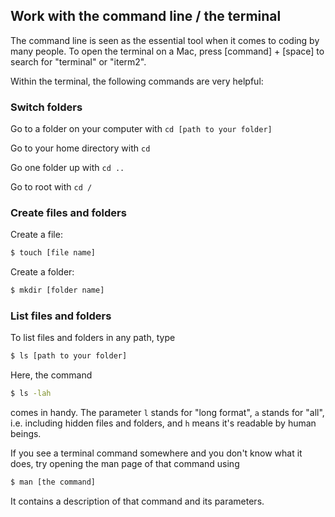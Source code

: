 ## Work with the command line / the terminal

The command line is seen as the essential tool when it comes to coding by many people. To open the terminal on a Mac, press \[command\] + \[space\] to search for "terminal" or "iterm2".

Within the terminal, the following commands are very helpful:

### Switch folders

Go to a folder on your computer with `cd [path to your folder]`

Go to your home directory with `cd`

Go one folder up with `cd ..`

Go to root with `cd /`

### Create files and folders

Create a file:
```bash
$ touch [file name]
```

Create a folder:
```bash
$ mkdir [folder name]
```

### List files and folders
To list files and folders in any path, type
```bash
$ ls [path to your folder]
```

Here, the command
```bash
$ ls -lah
```
comes in handy. The parameter `l` stands for "long format", `a` stands for "all", i.e. including hidden files and folders, and `h` means it's readable by human beings.

If you see a terminal command somewhere and you don't know what it does, try opening the man page of that command using
```bash
$ man [the command]
```
It contains a description of that command and its parameters.

